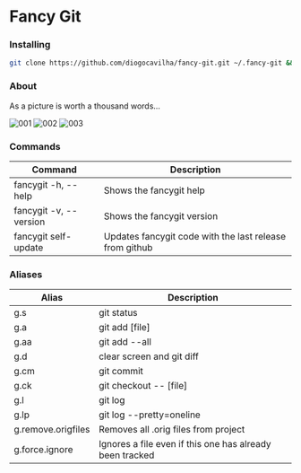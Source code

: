 # Fancy Git

### Installing
```sh
git clone https://github.com/diogocavilha/fancy-git.git ~/.fancy-git && echo "source ~/.fancy-git/main.sh" >> ~/.bashrc && . ~/.bashrc
```

### About

As a picture is worth a thousand words...

![001](https://github.com/diogocavilha/fancy-git/blob/master/screenshots/001.png)
![002](https://github.com/diogocavilha/fancy-git/blob/master/screenshots/002.png)
![003](https://github.com/diogocavilha/fancy-git/blob/master/screenshots/003.png)

### Commands

| Command                 | Description                                                |
| ------------------      | ---------------------------------------------------------- |
| fancygit -h, --help     | Shows the fancygit help                                    |
| fancygit -v, --version  | Shows the fancygit version                                 |
| fancygit self-update    | Updates fancygit code with the last release from github    |

### Aliases

| Alias                | Description                                                |
| ------------------   | ---------------------------------------------------------- |
| g.s                  | git status                                                 |
| g.a                  | git add [file]                                             |
| g.aa                 | git add --all                                              |
| g.d                  | clear screen and git diff                                  |
| g.cm                 | git commit                                                 |
| g.ck                 | git checkout -- [file]                                     |
| g.l                  | git log                                                    |
| g.lp                 | git log --pretty=oneline                                   |
| g.remove.origfiles   | Removes all .orig files from project                       |
| g.force.ignore       | Ignores a file even if this one has already been tracked   |
